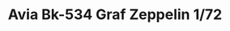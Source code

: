 ---
title: "Avia Bk-534 Graf Zeppelin 1/72"
price: 1400 
desc: "WEEKEND EDITION, Avia Bk-534 Graf Zeppelin 1/72, razmera: 1/72"
img_path: "/assets/img/7445.jpg"
brand: AMMO
available: false
special_offer: false
new: false
soon: false
cat: "Plasticne-Makete"
subcat: "PM-EDUARD"
subsubcat: ""
sifra: "7445"
---